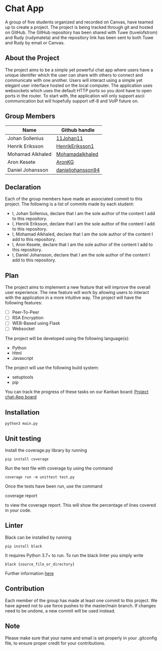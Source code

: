 # Chat App

A group of five students organized and recorded on Canvas, have teamed up to create a project. The project is being tracked through git and hosted on GitHub. The GitHub repository has been shared with Tuwe (tuvelofstrom) and Rudy (rudymatela) and the repository link has been sent to both Tuwe and Rudy by email or Canvas.

## About the Project
The project aims to be a simple yet powerful chat app where users have a unique identifer which the user can share with others to connect and communicate with one another. Users will interact using a simple yet elegant user interface hosted on the local computer. The application uses websockets which uses the default HTTP ports so you dont have to open ports in the router. To start with, the application will only support ascii communication but will hopefully support utf-8 and VoIP future on. 

## Group Members

| Name             | Github handle     |
|------------------|-------------------|
| Johan Sollenius  | [11Johan11](https://github.com/11Johan11) | 
| Henrik Eriksson  | [HenrikEriksson1](https://github.com/HenrikEriksson1) |
| Mohamad Alkhaled | [Mohamadalkhaled](https://github.com/Mohamadalkhaled) | 
| Aron Kesete      | [AronKG](https://github.com/AronKG) | 
| Daniel Johansson | [danieljohansson94](https://github.com/danieljohansson94) |

## Declaration

Each of the group members have made an associated commit to this project. The following is a list of commits made by each student:

- I, Johan Sollenius, declare that I am the sole author of the content I add to this repository.
- I, Henrik Eriksson, declare that I am the sole author of the content I add to this repository.
- I, Mohamad Alkhaled, declare that I am the sole author of the content I add to this repository.
- I, Aron Kesete, declare that I am the sole author of the content I add to this repository.
- I, Daniel Johansson, declare that I am the sole author of the content I add to this repository.

## Plan

The project aims to implement a new feature that will improve the overall user experience. The new feature will work by allowing users to interact with the application in a more intuitive way. The project will have the following features:

- [ ] Peer-To-Peer
- [ ] RSA Encryption
- [ ] WEB-Based using Flask
- [ ] Websocket

The project will be developed using the following language(s):

- Python
- Html
- Javascript

The project will use the following build system:

- setuptools
- pip

You can track the progress of these tasks on our Kanban board: [Project chat-App board](https://github.com/users/AronKG/projects/3)

## Installation
    python3 main.py

## Unit testing
Install the coverage.py library by running 

    pip install coverage

Run the test file with coverage by using the command 

    coverage run -m unittest test.py

Once the tests have been run, use the command 
   
   coverage report 
    
to view the coverage report. This will show the percentage of lines covered in your code.

## Linter
Black can be installed by running 

    pip install black
    
It requires Python 3.7+ to run.
To run the black linter you simply write

    black {source_file_or_directory}
    
Further information [here](https://github.com/psf/black)

## Contribution

Each member of the group has made at least one commit to this project. We have agreed not to use force pushes to the master/main branch. If changes need to be undone, a new commit will be used instead.

## Note

Please make sure that your name and email is set properly in your .gitconfig file, to ensure proper credit for your contributions.
